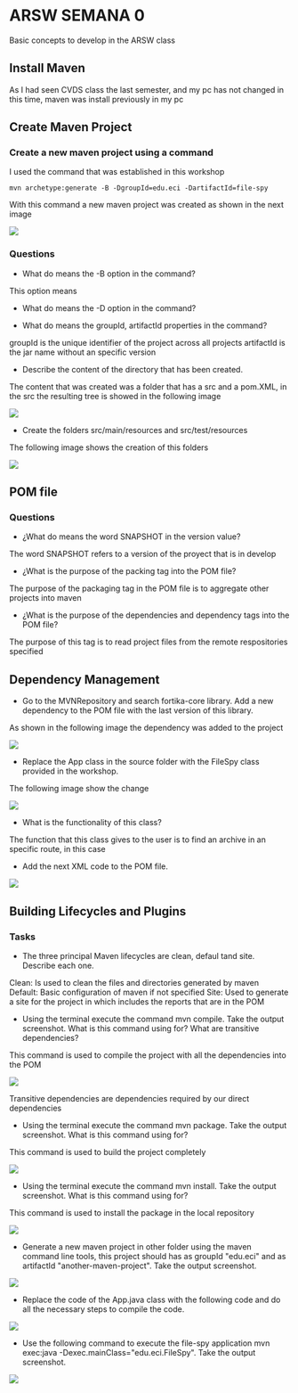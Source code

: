 # ARSW SEMANA 0

Basic concepts to develop in the ARSW class

## Install Maven

As I had seen CVDS class the last semester, and my pc has not changed in this time, maven was install previously in my pc

## Create Maven Project

### Create a new maven project using a command

I used the command that was established in this workshop

```
mvn archetype:generate -B -DgroupId=edu.eci -DartifactId=file-spy
```

With this command a new maven project was created as shown in the next image

<img  src="https://github.com/JuanMunozD/workshop2/blob/master/imagenes/mvnNew.png">

### Questions

* What do means the -B option in the command?

This option means 

* What do means the -D option in the command?



* What do means the groupId, artifactId properties in the command?

groupId is the unique identifier of the project across all projects
artifactId is the jar name without an specific version

* Describe the content of the directory that has been created.

The content that was created was a folder that has a src and a pom.XML, in the src the resulting tree is showed in the following image

<img  src="https://github.com/JuanMunozD/workshop2/blob/master/imagenes/mvnTree.PNG">

* Create the folders src/main/resources and src/test/resources

The following image shows the creation of this folders

<img  src="https://github.com/JuanMunozD/workshop2/blob/master/imagenes/mvnFolders.PNG">

## POM file

### Questions

* ¿What do means the word SNAPSHOT in the version value?

The word SNAPSHOT refers to a version of the proyect that is in develop

* ¿What is the purpose of the packing tag into the POM file?

The purpose of the packaging tag in the POM file is to aggregate other projects into maven

* ¿What is the purpose of the dependencies and dependency tags into the POM file?

The purpose of this tag is to read project files from the remote respositories specified

## Dependency Management

* Go to the MVNRepository and search fortika-core library. Add a new dependency to the POM file with the last version of this library.

As shown in the following image the dependency was added to the project

<img  src="https://github.com/JuanMunozD/workshop2/blob/master/imagenes/mvnTika.PNG">

* Replace the App class in the source folder with the FileSpy class provided in the workshop.

The following image show the change

<img  src="https://github.com/JuanMunozD/workshop2/blob/master/imagenes/mvnSpy.PNG">

* What is the functionality of this class?

The function that this class gives to the user is to find an archive in an specific route, in this case

* Add the next XML code to the POM file.

<img  src="https://github.com/JuanMunozD/workshop2/blob/master/imagenes/mvnPlugins.PNG">

## Building Lifecycles and Plugins

### Tasks

* The three principal Maven lifecycles are clean, defaul tand site. Describe each one.

Clean: Is used to clean the files and directories generated by maven
Default: Basic configuration of maven if not specified
Site: Used to generate a site for the project in which includes the reports that are in the POM

* Using the terminal execute the command mvn compile. Take the output screenshot. What is this command using for? What are transitive dependencies?

This command is used to compile the project with all the dependencies into the POM

<img  src="https://github.com/JuanMunozD/workshop2/blob/master/imagenes/mvnCompile.PNG">

Transitive dependencies are dependencies required by our direct dependencies

* Using the terminal execute the command mvn package. Take the output screenshot. What is this command using for?

This command is used to build the project completely

<img  src="https://github.com/JuanMunozD/workshop2/blob/master/imagenes/mvnPackage.PNG">

* Using the terminal execute the command mvn install. Take the output screenshot. What is this command using for?

This command is used to install the package in the local repository

<img  src="https://github.com/JuanMunozD/workshop2/blob/master/imagenes/mvnInstall.PNG">

* Generate a new maven project in other folder using the maven command line tools, this project should has as groupId "edu.eci" and as artifactId "another-maven-project". Take the output screenshot.

<img  src="https://github.com/JuanMunozD/workshop2/blob/master/imagenes/mvnAnother.PNG">

* Replace the code of the App.java class with the following code and do all the necessary steps to compile the code.

<img  src="https://github.com/JuanMunozD/workshop2/blob/master/imagenes/mvnMain.PNG">

* Use the following command to execute the file-spy application mvn exec:java -Dexec.mainClass="edu.eci.FileSpy". Take the output screenshot.

<img  src="https://github.com/JuanMunozD/workshop2/blob/master/imagenes/mvnExecute.PNG">